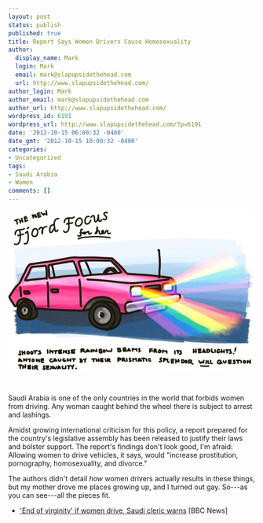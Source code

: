 ```yaml
---
layout: post
status: publish
published: true
title: Report Says Women Drivers Cause Homosexuality
author:
  display_name: Mark
  login: Mark
  email: mark@slapupsidethehead.com
  url: http://www.slapupsidethehead.com/
author_login: Mark
author_email: mark@slapupsidethehead.com
author_url: http://www.slapupsidethehead.com/
wordpress_id: 6191
wordpress_url: http://www.slapupsidethehead.com/?p=6191
date: '2012-10-15 06:00:32 -0400'
date_gmt: '2012-10-15 10:00:32 -0400'
categories:
- Uncategorized
tags:
- Saudi Arabia
- Women
comments: []
---
```

![The New Fjord Focus: Shoots intense rainbow beams from its headlights! Anyone caught by their prismatic splendor WILL question their sexuality.](/wp-content/media/2012/10/fjord-focus.jpg "By the way, this works even with illustrations of the headlights; so I'm afraid you are now questioning your sexuality.")

&nbsp;

Saudi Arabia is one of the only countries in the world that forbids women from driving. Any woman caught behind the wheel there is subject to arrest and lashings.

Amidst growing international criticism for this policy, a report prepared for the country's legislative assembly has been released to justify their laws and bolster support. The report's findings don't look good, I'm afraid: Allowing women to drive vehicles, it says, would "increase prostitution, pornography, homosexuality, and divorce."

The authors didn't detail _how_ women drivers actually results in these things, but my mother drove me places growing up, and I turned out gay. So---as you can see---all the pieces fit.

- ['End of virginity' if women drive, Saudi cleric warns](http://www.bbc.co.uk/news/world-middle-east-16011926) [BBC News]
